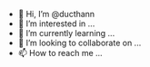 - 👋 Hi, I’m @ducthann
- 👀 I’m interested in ...
- 🌱 I’m currently learning ...
- 💞️ I’m looking to collaborate on ...
- 📫 How to reach me ...

<!---
ducthann/ducthann is a ✨ special ✨ repository because its `README.md` (this file) appears on your GitHub profile.
You can click the Preview link to take a look at your changes.
--->
